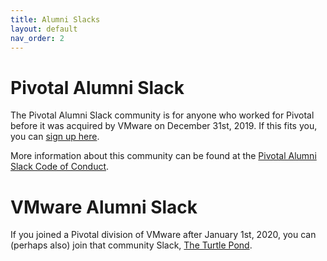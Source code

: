 ```yaml
---
title: Alumni Slacks
layout: default
nav_order: 2
---
```


# Pivotal Alumni Slack

The Pivotal Alumni Slack community is for anyone who worked for Pivotal before it was acquired by VMware on December 31st, 2019. If this fits you, you can [sign up here](https://pivotal.fun/).

More information about this community can be found at the [Pivotal Alumni Slack Code of Conduct](https://pivotal.fun/code-of-conduct). 

# VMware Alumni Slack

If you joined a Pivotal division of VMware after January 1st, 2020, you can (perhaps also) join that community Slack, [The Turtle Pond](https://vmwalumni.slack.com).








